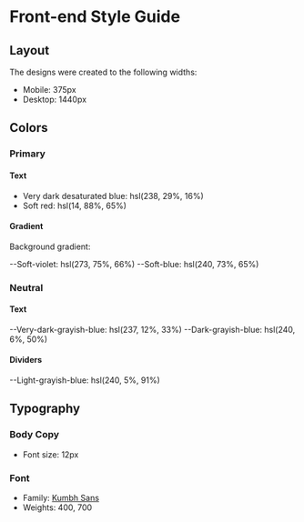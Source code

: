 # Front-end Style Guide

## Layout

The designs were created to the following widths:

- Mobile: 375px
- Desktop: 1440px

## Colors

### Primary

#### Text

- Very dark desaturated blue: hsl(238, 29%, 16%)
- Soft red: hsl(14, 88%, 65%)

#### Gradient

Background gradient:

--Soft-violet: hsl(273, 75%, 66%)
--Soft-blue: hsl(240, 73%, 65%)

### Neutral

#### Text

--Very-dark-grayish-blue: hsl(237, 12%, 33%)
--Dark-grayish-blue: hsl(240, 6%, 50%)

#### Dividers

--Light-grayish-blue: hsl(240, 5%, 91%)

## Typography

### Body Copy

- Font size: 12px

### Font

- Family: [Kumbh Sans](https://fonts.google.com/specimen/Kumbh+Sans)
- Weights: 400, 700
